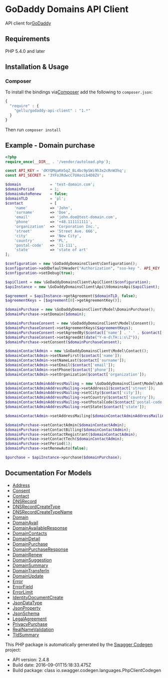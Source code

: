 # GoDaddy Domains API Client

API client for[GoDaddy](https://developer.godaddy.com) 

## Requirements

PHP 5.4.0 and later

## Installation & Usage
### Composer

To install the bindings via[Composer](http://getcomposer.org/) add the following to `composer.json`:

```php
{
  "require" : {
    "gellu/godaddy-api-client" : "1.*"
  }
}
```

Then run `composer install`


## Example - Domain purchase

```php
<?php
require_once(__DIR__ . '/vendor/autoload.php');

const API_KEY = 'dKYQMqaKm5qZ_BL4bc9pSWi9h3x2cRnW3hq';
const API_SECRET = '3YFoJRdwcC7UAocLb4D8ZV';

$domain 			= 'test-domain.com';
$domainPeriod 		= 1;
$domainAutoRenew	= false;
$domainTLD 			= 'pl';
$contact 			= [
	'name'			=> 'John',
	'surname'		=> 'Doe',
	'email'			=> 'john.doe@test-domain.com',
	'phone'			=> '+48.111111111',
	'organization'	=> 'Corporation Inc.',
	'street'		=> 'Street Ave. 666',
	'city'			=> 'New City',
	'country'		=> 'PL',
	'postal-code'	=> '11-111',
	'state'			=> 'state of art'
];

$configuration = new \GoDaddyDomainsClient\Configuration();
$configuration->addDefaultHeader("Authorization", "sso-key ". API_KEY .":". API_SECRET);
$configuration->setDebug(true);

$apiClient = new \GoDaddyDomainsClient\ApiClient($configuration);
$apiInstance = new \GoDaddyDomainsClient\Api\VdomainsApi($apiClient);

$agreement = $apiInstance->getAgreement($domainTLD, false);
$agreementKeys = [$agreement[0]->getAgreementKey()];

$domainPurchase = new \GoDaddyDomainsClient\Model\DomainPurchase();
$domainPurchase->setDomain($domain);

$domainPurchaseConsent = new \GoDaddyDomainsClient\Model\Consent();
$domainPurchaseConsent->setAgreementKeys($agreementKeys);
$domainPurchaseConsent->setAgreedBy($contact['name'] . ' ' . $contact['surname']);
$domainPurchaseConsent->setAgreedAt(date("Y-m-d\TH:i:s\Z"));
$domainPurchase->setConsent($domainPurchaseConsent);

$domainContactAdmin = new \GoDaddyDomainsClient\Model\Contact();
$domainContactAdmin->setNameFirst($contact['name']);
$domainContactAdmin->setNameLast($contact['surname']);
$domainContactAdmin->setEmail($contact['email']);
$domainContactAdmin->setPhone($contact['phone']);
$domainContactAdmin->setOrganization($contact['organization']);

$domainContactAdminAddressMailing = new \GoDaddyDomainsClient\Model\Address();
$domainContactAdminAddressMailing->setAddress1($contact['street']);
$domainContactAdminAddressMailing->setCity($contact['city']);
$domainContactAdminAddressMailing->setCountry($contact['country']);
$domainContactAdminAddressMailing->setPostalCode($contact['postal-code']);
$domainContactAdminAddressMailing->setState($contact['state']);

$domainContactAdmin->setAddressMailing($domainContactAdminAddressMailing);

$domainPurchase->setContactAdmin($domainContactAdmin);
$domainPurchase->setContactBilling($domainContactAdmin);
$domainPurchase->setContactRegistrant($domainContactAdmin);
$domainPurchase->setContactTech($domainContactAdmin);
$domainPurchase->setPeriod(1);
$domainPurchase->setRenewAuto(false);

$purchase = $apiInstance->purchase($domainPurchase);
```

## Documentation For Models

 - [Address](docs/Model/Address.md)
 - [Consent](docs/Model/Consent.md)
 - [Contact](docs/Model/Contact.md)
 - [DNSRecord](docs/Model/DNSRecord.md)
 - [DNSRecordCreateType](docs/Model/DNSRecordCreateType.md)
 - [DNSRecordCreateTypeName](docs/Model/DNSRecordCreateTypeName.md)
 - [Domain](docs/Model/Domain.md)
 - [DomainAvail](docs/Model/DomainAvail.md)
 - [DomainAvailableResponse](docs/Model/DomainAvailableResponse.md)
 - [DomainContacts](docs/Model/DomainContacts.md)
 - [DomainDetail](docs/Model/DomainDetail.md)
 - [DomainPurchase](docs/Model/DomainPurchase.md)
 - [DomainPurchaseResponse](docs/Model/DomainPurchaseResponse.md)
 - [DomainRenew](docs/Model/DomainRenew.md)
 - [DomainSuggestion](docs/Model/DomainSuggestion.md)
 - [DomainSummary](docs/Model/DomainSummary.md)
 - [DomainTransferIn](docs/Model/DomainTransferIn.md)
 - [DomainUpdate](docs/Model/DomainUpdate.md)
 - [Error](docs/Model/Error.md)
 - [ErrorField](docs/Model/ErrorField.md)
 - [ErrorLimit](docs/Model/ErrorLimit.md)
 - [IdentityDocumentCreate](docs/Model/IdentityDocumentCreate.md)
 - [JsonDataType](docs/Model/JsonDataType.md)
 - [JsonProperty](docs/Model/JsonProperty.md)
 - [JsonSchema](docs/Model/JsonSchema.md)
 - [LegalAgreement](docs/Model/LegalAgreement.md)
 - [PrivacyPurchase](docs/Model/PrivacyPurchase.md)
 - [RealNameValidation](docs/Model/RealNameValidation.md)
 - [TldSummary](docs/Model/TldSummary.md)


This PHP package is automatically generated by the [Swagger Codegen](https://github.com/swagger-api/swagger-codegen) project:

- API version: 2.4.8
- Build date: 2016-09-01T15:18:33.475Z
- Build package: class io.swagger.codegen.languages.PhpClientCodegen

